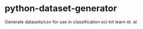 # python-dataset-generator
Generate datasets/csv for use in classification sci-kit learn et. al.






